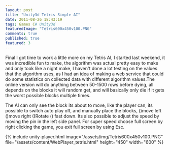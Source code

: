 ```yaml
---
layout: post
title: "Unity3d Tetris Simple AI"
date: 2011-08-26 18:43:19
tags: Games C# Unity3d
featuredImage: "Tetris600x450v100.PNG"
comments: true
published: true
featured: 3
---
```


Final I got time to work a little more on my Tetris AI, I started last weekend, it was incredible fun to make, the algorithm was actual pretty easy to make and only took like a night make, I haven't done a lot testing on the values that the algorithm uses, as I had an idea of making a web service that could do some statistics on collected data with different algorithm values.The online version will do anything between 50-1500 rows before dying, all depends on the blocks it will random get, and will basically only die if it gets the worst possible blocks multiple times.

The AI can only see the block its about to move, like the player can, its possible to switch auto play off, and manually place the blocks, ()move left ()move right ()Rotate () fast down. Its also possible to adjust the speed by moving the pin in the left side panel. For super speed choose full screen by right clicking the game, you exit full screen by using Esc.

{% include unity-player.html image="/assets/img/Tetris600x450v100.PNG" file="/assets/content/WebPlayer_tetris.html" height="450" width="600" %}
